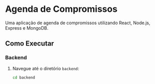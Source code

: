 # Agenda de Compromissos

Uma aplicação de agenda de compromissos utilizando React, Node.js, Express e MongoDB.

## Como Executar

### Backend
1. Navegue até o diretório `backend`:
   ```bash
   cd backend